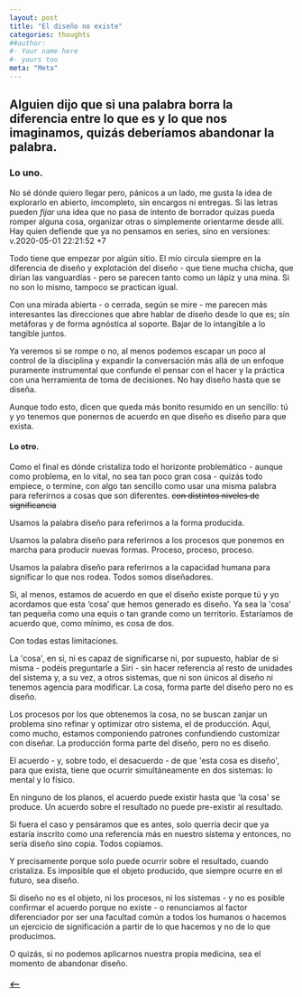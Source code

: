 ```yaml
---
layout: post
title: "El diseño no existe"
categories: thoughts
##author:
#- Your name here
#- yours too
meta: "Meta"
---
```


## Alguien dijo que si una palabra borra la diferencia entre lo que es y lo que nos imaginamos, quizás deberíamos abandonar la palabra.

### Lo uno.
No sé dónde quiero llegar pero, pánicos a un lado, me gusta la idea de explorarlo en abierto, imcompleto, sin encargos ni entregas. Si las letras pueden *fijar* una idea que no pasa de intento de borrador quizas pueda romper alguna cosa, organizar otras o simplemente orientarme desde allí. Hay quien defiende que ya no pensamos en series, sino en versiones: v.2020-05-01 22:21:52 +7

Todo tiene que empezar por algún sitio. El mío circula siempre en la diferencia de diseño y explotación del diseño - que tiene mucha chicha, que dirían las vanguardias - pero se parecen tanto como un lápiz y una mina. Si no son lo mismo, tampoco se practican igual.

Con una mirada abierta - o cerrada, según se mire - me parecen más interesantes las direcciones que abre hablar de diseño desde lo que es; sin metáforas y de forma agnóstica al soporte. Bajar de lo intangible a lo tangible juntos.

Ya veremos si se rompe o no, al menos podemos escapar un poco al control de la disciplina y expandir la conversación más allá de un enfoque puramente instrumental que confunde el pensar con el hacer y la práctica con una herramienta de toma de decisiones. No hay diseño hasta que se diseña.

Aunque todo esto, dicen que queda más bonito resumido en un sencillo: tú y yo tenemos que ponernos de acuerdo en que diseño es diseño para que exista.

#### Lo otro.
Como el final es dónde cristaliza todo el horizonte problemático - aunque como problema, en lo vital, no sea tan poco gran cosa - quizás todo empiece, o termine, con algo tan sencillo como usar una misma palabra para referirnos a cosas que son diferentes. ~~con distintos niveles de significancia~~

Usamos la palabra diseño para referirnos a la forma producida.

Usamos la palabra diseño para referirnos a los procesos que ponemos en marcha para producir nuevas formas. Proceso, proceso, proceso.

Usamos la palabra diseño para referirnos a la capacidad humana para significar lo que nos rodea. Todos somos diseñadores.

Si, al menos, estamos de acuerdo en que el diseño existe porque tú y yo acordamos que esta ‘cosa’ que hemos generado es diseño. Ya sea la 'cosa' tan pequeña como una equis o tan grande como un territorio. Estaríamos de acuerdo que, como mínimo, es cosa de dos.

Con todas estas limitaciones.

La 'cosa', en si, ni es capaz de significarse ni, por supuesto, hablar de si misma - podéis preguntarle a Siri - sin hacer referencia al resto de unidades del sistema y, a su vez, a otros sistemas, que ni son únicos al diseño ni tenemos agencia para modificar. La cosa, forma parte del diseño pero no es diseño.

Los procesos por los que obtenemos la cosa, no se buscan zanjar un problema sino refinar y optimizar otro sistema, el de producción. Aquí, como mucho, estamos componiendo patrones confundiendo customizar con diseñar. La producción forma parte del diseño, pero no es diseño.

El acuerdo - y, sobre todo, el desacuerdo - de que 'esta cosa es diseño', para que exista, tiene que ocurrir simultáneamente en dos sistemas: lo mental y lo físico.

En ninguno de los planos, el acuerdo puede existir hasta que 'la cosa' se produce. Un acuerdo sobre el resultado no puede pre-existir al resultado.

Si fuera el caso y pensáramos que es antes, solo querría decir que ya estaría inscrito como una referencia más en nuestro sistema y entonces, no sería diseño sino copia. Todos copiamos.

Y precisamente porque solo puede ocurrir sobre el resultado, cuando cristaliza. Es imposible que el objeto producido, que siempre ocurre en el futuro, sea diseño.

Si diseño no es el objeto, ni los procesos, ni los sistemas - y no es posible confirmar el acuerdo porque no existe -  o renunciamos al factor diferenciador por ser una facultad común a todos los humanos o hacemos un ejercicio de significación a partir de lo que hacemos y no de lo que producimos.

O quizás, si no podemos aplicarnos nuestra propia medicina, sea el momento de abandonar diseño.


##### [⟵](/../../incomplete/index.html)
